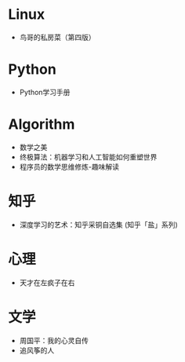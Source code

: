# Linux

 - 鸟哥的私房菜（第四版）
 
# Python

 - Python学习手册
 
# Algorithm

 - 数学之美
 - 终极算法：机器学习和人工智能如何重塑世界
 - 程序员的数学思维修炼-趣味解读
 
# 知乎

 - 深度学习的艺术：知乎采铜自选集 (知乎「盐」系列)
 
# 心理

 - 天才在左疯子在右
 
# 文学

 - 周国平：我的心灵自传
 - 追风筝的人

